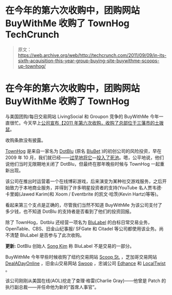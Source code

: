 # 在今年的第六次收购中，团购网站 BuyWithMe 收购了 TownHog TechCrunch

> 原文：<https://web.archive.org/web/http://techcrunch.com/2011/09/09/in-its-sixth-acquisition-this-year-group-buying-site-buywithme-scoops-up-townhog/>

# 在今年的第六次收购中，团购网站 BuyWithMe 收购了 TownHog

与美国团购/每日交易网站 LivingSocial 和 Groupon 竞争的 BuyWithMe 今年一直很忙。今天早上[公司宣布【2011 年第六次收购，收购了总部位于三藩市的](https://web.archive.org/web/20230203051209/http://www.marketwatch.com/story/buywithme-purchases-townhog-rapidly-expands-marketing-platform-2011-09-09)[土拨鼠](https://web.archive.org/web/20230203051209/http://www.crunchbase.com/company/townhog)。

收购条款没有披露。

[TownHog](https://web.archive.org/web/20230203051209/http://townhog.com/) 是来自一家名为 [DotBlu](https://web.archive.org/web/20230203051209/http://www.crunchbase.com/company/dotblu) (原名 [BluBet](https://web.archive.org/web/20230203051209/https://techcrunch.com/2007/08/20/bet-on-anything-and-everything-with-blubet/) )的初创公司的风险投资，早在 2009 年 10 月，我们就已经——[过早地将它](https://web.archive.org/web/20230203051209/https://techcrunch.com/2009/11/09/dotblu-resurfaces-from-the-deadpool-starts-third-life-as-townhog/)—[投入了死池](https://web.archive.org/web/20230203051209/https://techcrunch.com/2009/10/21/star-investors-cant-save-dotblu-from-the-deadpool/)。嗯，公平地说，他们说他们当时无限期地关闭了 DotBlu，但最终在那年晚些时候与 TownHog 一起重新出现。

该公司在推出时运营着一个在线博彩游戏，后来演变为某种社交游戏服务，之后开始致力于本地商业服务，并得到了许多明星投资者的支持(YouTube 名人贾韦德·卡里姆(Jawed Karim)和 Xoom / Eventbrite 的凯文·哈茨(Kevin Hartz)等等)。

看起来第三个支点是正确的，尽管我们当然不知道 BuyWithMe 为该公司支付了多少钱，也不知道 DotBlu 的支持者是否看到了他们的投资回报。

除了 TownHog，Dotblu 还经营一项名为 [BluLabel](https://web.archive.org/web/20230203051209/http://blulabel.com/) 的白标日常交易业务，OpenTable、CBS、旧金山纪事报/ SFGate 和 Citadel 等公司都使用该业务。尚不清楚 BluLabel 是否参与了此次收购。

**更新:** DotBlu 创始人 [Song Kim](https://web.archive.org/web/20230203051209/http://www.crunchbase.com/person/song-kim) 称 BluLabel 不是交易的一部分。

BuyWithMe 今年早些时候收购了纽约交易网站 [Scoop St.](https://web.archive.org/web/20230203051209/https://techcrunch.com/2011/08/16/buywithme-buys-new-york-citys-scoop-st/) ，芝加哥交易网站 [DealADayOnline](https://web.archive.org/web/20230203051209/https://techcrunch.com/2011/05/03/buywithme-buys-chicago-daily-deal-site-dealadayonline/) ，旧金山交易网站 [Swoop](https://web.archive.org/web/20230203051209/https://techcrunch.com/2011/05/25/buywithme-buys-san-francisco-daily-deal-site-groop-swoop/) ，忠诚公司 [Edhance](https://web.archive.org/web/20230203051209/https://techcrunch.com/2011/07/18/buywithme-acquires-card-linked-loyalty-company-edhance/) 和 [LocalTwist](https://web.archive.org/web/20230203051209/http://www.marketwire.com/press-release/buywithme-acquires-daily-deal-site-localtwist-1500318.htm) 。

该公司刚刚从美国在线(AOL)挖走了查理·格雷(Charlie Gray)——他曾是 Patch 的执行副总裁——并任命他为新的“首席人事官”。